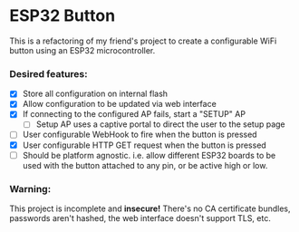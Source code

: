 # ESP32 Button

This is a refactoring of my friend's project to create a configurable WiFi
button using an ESP32 microcontroller.

### Desired features:

  - [x] Store all configuration on internal flash
  - [x] Allow configuration to be updated via web interface
  - [x] If connecting to the configured AP fails, start a "SETUP" AP
    - [ ] Setup AP uses a captive portal to direct the user to the setup page
  - [ ] User configurable WebHook to fire when the button is pressed
  - [x] User configurable HTTP GET request when the button is pressed 
  - [ ] Should be platform agnostic. i.e. allow different ESP32 boards to be
        used with the button attached to any pin, or be active high or low.

### Warning:

This project is incomplete and **insecure!** There's no CA certificate bundles,
passwords aren't hashed, the web interface doesn't support TLS, etc.
